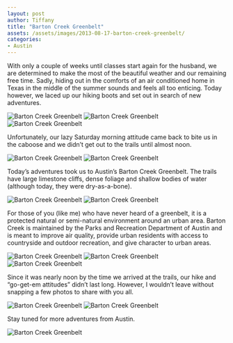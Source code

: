 ```yaml
---
layout: post
author: Tiffany
title: "Barton Creek Greenbelt"
assets: /assets/images/2013-08-17-barton-creek-greenbelt/
categories:
- Austin
---
```


With only a couple of weeks until classes start again for the husband, we are determined to make the most of the beautiful weather and our remaining free time. Sadly, hiding out in the comforts of an air conditioned home in Texas in the middle of the summer sounds and feels all too enticing. Today however, we laced up our hiking boots and set out in search of new adventures.

![Barton Creek Greenbelt]({{page.assets}}barton-creek-greenbelt-1.jpg)
![Barton Creek Greenbelt]({{page.assets}}barton-creek-greenbelt-2.jpg)
![Barton Creek Greenbelt]({{page.assets}}barton-creek-greenbelt-3.jpg)

Unfortunately, our lazy Saturday morning attitude came back to bite us in the caboose and we didn’t get out to the trails until almost noon.

![Barton Creek Greenbelt]({{page.assets}}barton-creek-greenbelt-4.jpg)
![Barton Creek Greenbelt]({{page.assets}}barton-creek-greenbelt-5.jpg)

Today’s adventures took us to Austin’s Barton Creek Greenbelt. The trails have large limestone cliffs, dense foliage and shallow bodies of water (although today, they were dry-as-a-bone).

![Barton Creek Greenbelt]({{page.assets}}barton-creek-greenbelt-6.jpg)
![Barton Creek Greenbelt]({{page.assets}}barton-creek-greenbelt-7.jpg)

For those of you (like me) who have never heard of a greenbelt, it is a protected natural or semi-natural environment around an urban area. Barton Creek is maintained by the Parks and Recreation Department of Austin and is meant to improve air quality, provide urban residents with access to countryside and outdoor recreation, and give character to urban areas.

![Barton Creek Greenbelt]({{page.assets}}barton-creek-greenbelt-8.jpg)
![Barton Creek Greenbelt]({{page.assets}}barton-creek-greenbelt-9.jpg)
![Barton Creek Greenbelt]({{page.assets}}barton-creek-greenbelt-10.jpg)

Since it was nearly noon by the time we arrived at the trails, our hike and “go-get-em attitudes” didn’t last long. However, I wouldn’t leave without snapping a few photos to share with you all.

![Barton Creek Greenbelt]({{page.assets}}barton-creek-greenbelt-11.jpg)
![Barton Creek Greenbelt]({{page.assets}}barton-creek-greenbelt-12.jpg)

Stay tuned for more adventures from Austin.

![Barton Creek Greenbelt]({{page.assets}}barton-creek-greenbelt-13.jpg)
